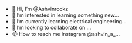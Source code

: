 - 👋 Hi, I’m @Ashvinrockz
- 👀 I’m interested in learning something new...
- 🌱 I’m currently learning electrical engineering...
- 💞️ I’m looking to collaborate on ...
- 📫 How to reach me instagram @ashvin_a_...

<!---
Ashvinrockz/Ashvinrockz is a ✨ special ✨ repository because its `README.md` (this file) appears on your GitHub profile.
You can click the Preview link to take a look at your changes.
--->
